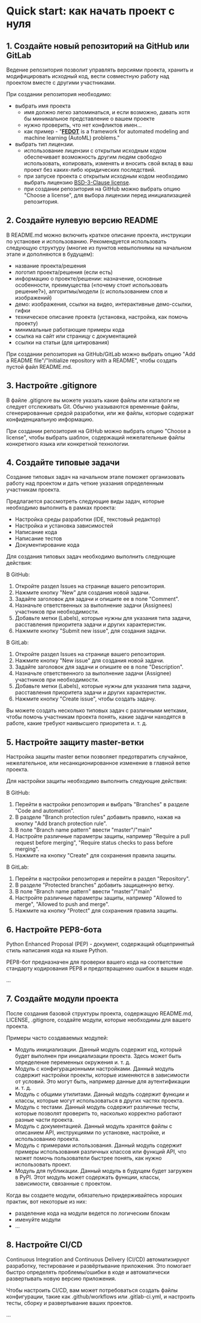 # Quick start: как начать проект с нуля

## 1.  Создайте новый репозиторий на GitHub или GitLab 

Ведение репозитория позволит управлять версиями проекта, хранить и модифицировать исходный код, вести совместную работу над проектом вместе с другими участниками. 

При создании репозитория необходимо:
- выбрать имя проекта
	- имя должно легко запоминаться, и если возможно, давать хотя бы минимальное представление о вашем проекте
	- нужно проверить, что нет конфликтов имен...
	- как пример - "**[FEDOT](https://github.com/aimclub/FEDOT)** is a framework for automated modeling and machine learning (AutoML) problems."
- выбрать тип лицензии.
	- использование лицензии с открытым исходным кодом обеспечивает возможность другим людям свободно использовать, копировать, изменять и вносить свой вклад в ваш проект без каких-либо юридических последствий. 
	- при запуске проекта с открытым исходным кодом необходимо выбрать лицензию [BSD-3-Clause license](https://opensource.org/license/bsd-3-clause/).
	- при создании репозитория на GitHub можно выбрать опцию "Choose a license", для выбора лицензии перед инициализацией репозитория.


## 2.  Создайте нулевую версию README
	 
В README.md можно включить краткое описание проекта, инструкции по установке и использованию. Рекомендуется использовать следующую структуру (многие из пунктов невыполнимы на начальном этапе и дополняются в будущем):
- название проекта/решения
- логотип проекта/решения (если есть)
- информацию о проекте/решении: назначение, основные особенности, преимущества («почему стоит использовать решение?»), алгоритмы/модели (с использованием слов и изображений)
- демо: изображения, ссылки на видео, интерактивные демо-ссылки, гифки
- техническое описание проекта (установка, настройка, как помочь проекту)
- минимальные работающие примеры кода
- ссылка на сайт или страницу с документацией
- ссылки на статьи (для цитирования)
  
При создании репозитория на GitHub/GitLab можно выбрать опцию "Add a README file"/"Initialize repository with a README", чтобы создать пустой файл README.md.
  
  
## 3.  Настройте .gitignore

В файле .gitignore вы можете указать какие файлы или каталоги не следует отслеживать Git. Обычно указываются временные файлы, сгенерированные средой разработки, или же файлы, которые содержат конфиденциальную информацию.

При создании репозитория на GitHub можно выбрать опцию "Choose a license", чтобы выбрать шаблон, содержащий нежелательные файлы конкретного языка или конкретной технологии.


## 4. Создайте типовые задачи

Создание типовых задач на начальном этапе поможет организовать работу над проектом и дать четкие указания определенным участникам проекта. 

Предлагается рассмотреть следующие виды задач, которые необходимо выполнить в рамках проекта:
-   Настройка среды разработки (IDE, текстовый редактор)
-   Настройка и установка зависимостей
-   Написание кода
-   Написание тестов
-   Документирование кода

Для создания типовых задач необходимо выполнить следующие действия:

В GitHub:

1. Откройте раздел Issues на странице вашего репозитория.
2.  Нажмите кнопку "New" для создания новой задачи.
3.  Задайте заголовок для задачи и опишите ее в поле "Comment".
4.  Назначьте ответственных за выполнение задачи (Assignees) участников при необходимости.
5.  Добавьте метки (Labels), которые нужны для указания типа задачи, расставления приоритета задачи и других характеристик.
6.  Нажмите кнопку "Submit new issue", для создания задачи.

В GitLab:

1.  Откройте раздел Issues на странице вашего репозитория.
2.  Нажмите кнопку "New issue" для создания новой задачи.
3.  Задайте заголовок для задачи и опишите ее в поле "Description".
4.  Назначьте ответственного за выполнение задачи (Assignee) участников при необходимости.
5.  Добавьте метки (Labels), которые нужны для указания типа задачи, расставления приоритета задачи и других характеристик.
6.  Нажмите кнопку "Create issue", чтобы создать задачу.

Вы можете создать несколько типовых задач с различными метками, чтобы помочь участникам проекта понять, какие задачи находятся в работе, какие требуют наивысшего приоритета и. т. д.


## 5.  Настройте защиту master-ветки
   
Настройка защиты master ветки позволяет предотвратить случайное, нежелательное, или несанкционированное изменение в главной ветке проекта. 
 
Для настройки защиты необходимо выполнить следующие действия:

В GitHub:

1. Перейти в настройки репозитория и выбрать "Branches" в разделе "Code and automation".
2. В разделе "Branch protection rules" добавить правило, нажав на кнопку "Add branch protection rule".
3. В поле "Branch name pattern" ввести "master"/"main"
4. Настройте различные параметры защиты, например "Require a pull request before merging", "Require status checks to pass before merging".
5. Нажмите на кнопку "Create" для сохранения правила защиты.
   
В GitLab:

1. Перейти в настройки репозитория и перейти в раздел "Repository".
2. В разделе "Protected branches" добавить защищенную ветку.
3. В поле "Branch name pattern" ввести "master"/"main"
4. Настройте различные параметры защиты, например "Allowed to merge", "Allowed to push and merge".
5. Нажмите на кнопку "Protect" для сохранения правила защиты.


## 6. Настройте PEP8-бота

Python Enhanced Proposal (PEP) - документ, содержащий общепринятый стиль написания кода на языке Python.

PEP8-бот предназначен для проверки вашего кода на соответствие стандарту кодирования PEP8 и предотвращению ошибок в вашем коде.

...


## 7. Создайте модули проекта

После создания базовой структуры проекта, содержащую README.md, LICENSE, .gitignore, создайте модули, которые необходимы для вашего проекта. 

Примеры часто создаваемых модулей:
- Модуль инициализации. Данный модуль содержит код, который будет выполнен при инициализации проекта. Здесь может быть определение переменных окружения и. т. д.
- Модуль с конфигурационными настройками. Данный модуль содержит настройки проекты, которые изменяются в зависимости от условий. Это могут быть, например данные для аутентификации и. т. д.
- Модуль с общими утилитами. Данный модуль содержит функции и классы, которые могут использоваться в других частях проекта.
- Модуль с тестами. Данный модуль содержит различные тесты, которые позволят проверить то, насколько корректно работают разные части проекта.
- Модуль с документацией. Данный модуль хранятся файлы с описанием API, инструкциями по установке, настройке, и использованию проекта.
- Модуль с примерами использования. Данный модуль содержит примеры использования различных классов или функций API, что может помочь пользователи быстрее понять, как нужно использовать проект.
- Модуль для публикации. Данный модуль в будущем будет загружен в PyPI. Этот модуль может содержать функции, классы, зависимости, связанные с проектом. 


Когда вы создаете модули, обязательно придерживайтесь хороших практик, вот некоторые из них:

- разделение кода на модули ведется по логическим блокам
- именуйте модули 
- ...


## 8. Настройте CI/CD

Continuous Integration and Continuous Delivery (CI/CD) автоматизируют разработку, тестирование и развёртывание приложения. Это помогает быстро определять проблемы/ошибки в коде и автоматически развертывать новую версию приложения.

Чтобы настроить CI/CD, вам может потребоваться создать файлы конфигурации, такие как .github/workflows или .gitlab-ci.yml, и настроить тесты, сборку и развертывание ваших проектов.

...

